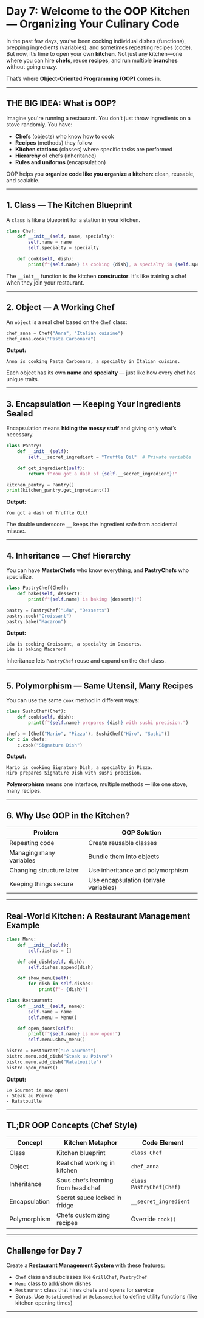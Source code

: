 # **Day 7: Welcome to the OOP Kitchen — Organizing Your Culinary Code**

In the past few days, you’ve been cooking individual dishes (functions), prepping ingredients (variables), and sometimes repeating recipes (code). But now, it’s time to open your own **kitchen**. Not just any kitchen—one where you can hire **chefs**, reuse **recipes**, and run multiple **branches** without going crazy.

That’s where **Object-Oriented Programming (OOP)** comes in.

---

## THE BIG IDEA: What is OOP?

Imagine you're running a restaurant. You don't just throw ingredients on a stove randomly. You have:

- **Chefs** (objects) who know how to cook
- **Recipes** (methods) they follow
- **Kitchen stations** (classes) where specific tasks are performed
- **Hierarchy** of chefs (inheritance)
- **Rules and uniforms** (encapsulation)

OOP helps you **organize code like you organize a kitchen**: clean, reusable, and scalable.

---

## 1. **Class** — The Kitchen Blueprint

A `class` is like a blueprint for a station in your kitchen.

```python
class Chef:
    def __init__(self, name, specialty):
        self.name = name
        self.specialty = specialty

    def cook(self, dish):
        print(f"{self.name} is cooking {dish}, a specialty in {self.specialty}.")
```

The `__init__` function is the kitchen **constructor**. It's like training a chef when they join your restaurant.

---

## 2. **Object** — A Working Chef

An `object` is a real chef based on the `Chef` class:

```python
chef_anna = Chef("Anna", "Italian cuisine")
chef_anna.cook("Pasta Carbonara")
```

**Output:**
```
Anna is cooking Pasta Carbonara, a specialty in Italian cuisine.
```

Each object has its own **name** and **specialty** — just like how every chef has unique traits.

---

## 3. **Encapsulation** — Keeping Your Ingredients Sealed

Encapsulation means **hiding the messy stuff** and giving only what’s necessary.

```python
class Pantry:
    def __init__(self):
        self.__secret_ingredient = "Truffle Oil"  # Private variable

    def get_ingredient(self):
        return f"You got a dash of {self.__secret_ingredient}!"
```

```python
kitchen_pantry = Pantry()
print(kitchen_pantry.get_ingredient())
```

**Output:**
```
You got a dash of Truffle Oil!
```

The double underscore `__` keeps the ingredient safe from accidental misuse.

---

##  4. **Inheritance** — Chef Hierarchy

You can have **MasterChefs** who know everything, and **PastryChefs** who specialize.

```python
class PastryChef(Chef):
    def bake(self, dessert):
        print(f"{self.name} is baking {dessert}!")
```

```python
pastry = PastryChef("Léa", "Desserts")
pastry.cook("Croissant")
pastry.bake("Macaron")
```

**Output:**
```
Léa is cooking Croissant, a specialty in Desserts.
Léa is baking Macaron!
```

Inheritance lets `PastryChef` reuse and expand on the `Chef` class.

---

## 5. **Polymorphism** — Same Utensil, Many Recipes

You can use the same `cook` method in different ways:

```python
class SushiChef(Chef):
    def cook(self, dish):
        print(f"{self.name} prepares {dish} with sushi precision.")
```

```python
chefs = [Chef("Mario", "Pizza"), SushiChef("Hiro", "Sushi")]
for c in chefs:
    c.cook("Signature Dish")
```

**Output:**
```
Mario is cooking Signature Dish, a specialty in Pizza.
Hiro prepares Signature Dish with sushi precision.
```

**Polymorphism** means one interface, multiple methods — like one stove, many recipes.

---

## 6. **Why Use OOP in the Kitchen?**

| Problem                  | OOP Solution                            |
|--------------------------|------------------------------------------|
| Repeating code           | Create reusable classes                 |
| Managing many variables  | Bundle them into objects                |
| Changing structure later | Use inheritance and polymorphism        |
| Keeping things secure    | Use encapsulation (private variables)   |

---

## Real-World Kitchen: A Restaurant Management Example

```python
class Menu:
    def __init__(self):
        self.dishes = []

    def add_dish(self, dish):
        self.dishes.append(dish)

    def show_menu(self):
        for dish in self.dishes:
            print(f"- {dish}")

class Restaurant:
    def __init__(self, name):
        self.name = name
        self.menu = Menu()

    def open_doors(self):
        print(f"{self.name} is now open!")
        self.menu.show_menu()
```

```python
bistro = Restaurant("Le Gourmet")
bistro.menu.add_dish("Steak au Poivre")
bistro.menu.add_dish("Ratatouille")
bistro.open_doors()
```

**Output:**
```
Le Gourmet is now open!
- Steak au Poivre
- Ratatouille
```

---

## TL;DR OOP Concepts (Chef Style)

| Concept        | Kitchen Metaphor                   | Code Element        |
|----------------|------------------------------------|---------------------|
| Class          | Kitchen blueprint                  | `class Chef`        |
| Object         | Real chef working in kitchen       | `chef_anna`         |
| Inheritance    | Sous chefs learning from head chef | `class PastryChef(Chef)` |
| Encapsulation  | Secret sauce locked in fridge      | `__secret_ingredient` |
| Polymorphism   | Chefs customizing recipes          | Override `cook()`   |

---

## Challenge for Day 7

Create a **Restaurant Management System** with these features:

- `Chef` class and subclasses like `GrillChef`, `PastryChef`
- `Menu` class to add/show dishes
- `Restaurant` class that hires chefs and opens for service
- Bonus: Use `@staticmethod` or `@classmethod` to define utility functions (like kitchen opening times)

---